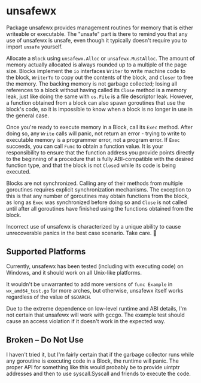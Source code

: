# unsafewx

Package unsafewx provides management routines for memory that is either
writeable or executable. The "unsafe" part is there to remind you that any use
of unsafewx is unsafe, even though it typically doesn't require you to import
`unsafe` yourself.

Allocate a `Block` using `unsafewx.Alloc` or `unsafewx.MustAlloc`. The amount
of memory actually allocated is always rounded up to a multiple of the page
size. Blocks implement the `io` interfaces `Writer` to write machine code to
the block, `WriterTo` to copy out the contents of the block, and `Closer` to
free the memory. The backing memory is not garbage collected; losing all
references to a block without having called its `Close` method is a memory
leak, just like doing the same with `os.File` is a file descriptor leak.
However, a function obtained from a block can also spawn goroutines that use
the block's code, so it is impossible to know when a block is no longer in use
in the general case.

Once you're ready to execute memory in a Block, call its `Exec` method. After
doing so, any `Write` calls will panic, not return an error - trying to write
to executable memory is a programmer error, not a program error. If `Exec`
succeeds, you can call `Func` to obtain a function value. It is your
responsibility to ensure that the function address you provide points directly
to the beginning of a procedure that is fully ABI-compatible with the desired
function type, and that the block is not `Close`d while its code is being
executed.

Blocks are not synchronized. Calling any of their methods from multiple
goroutines requires explicit synchronization mechanisms. The exception to this
is that any number of goroutines may obtain functions from the block, as long
as `Exec` was synchronized before doing so and `Close` is not called until
after all goroutines have finished using the functions obtained from the block.

Incorrect use of unsafewx is characterized by a unique ability to cause
unrecoverable panics in the best case scenario. Take care. 🙂

## Supported Platforms

Currently, unsafewx has been tested (including with executing code) on Windows,
and it should work on all Unix-like platforms.

It wouldn't be unwarranted to add more versions of `func Example` in
`wx_amd64_test.go` for more arches, but otherwise, unsafewx itself works
regardless of the value of `$GOARCH`.

Due to the extreme dependence on low-level runtime and ABI details, I'm not
certain that unsafewx will work with gccgo. The example test should cause an
access violation if it doesn't work in the expected way.

## Broken – Do Not Use

I haven't tried it, but I'm fairly certain that if the garbage collector runs
while any goroutine is executing code in a Block, the runtime will panic. The
proper API for something like this would probably be to provide uintptr
addresses and then to use syscall.Syscall and friends to execute the code.
